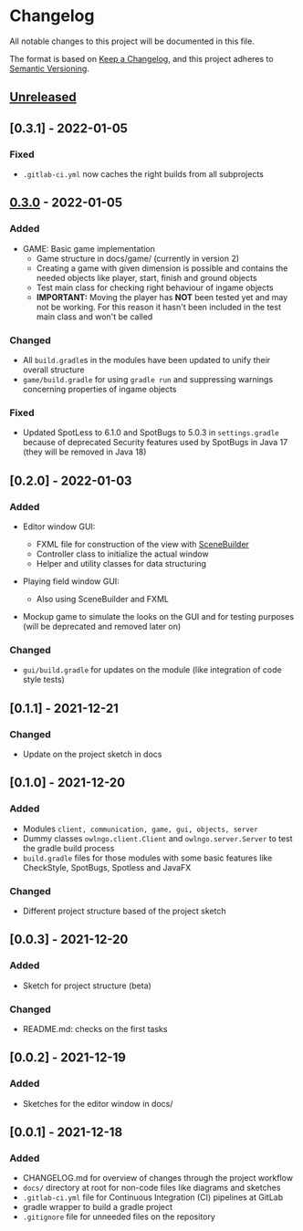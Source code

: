 # Changelog

All notable changes to this project will be documented in this file.

The format is based on [Keep a Changelog](https://keepachangelog.com/en/1.0.0/), and this project
adheres to [Semantic Versioning](https://semver.org/spec/v2.0.0.html).

## [Unreleased]

## [0.3.1] - 2022-01-05

### Fixed

- `.gitlab-ci.yml` now caches the right builds from all subprojects

## [0.3.0] - 2022-01-05

### Added

- GAME: Basic game implementation
    - Game structure in docs/game/ (currently in version 2)
    - Creating a game with given dimension is possible and contains the needed objects like player,
      start, finish and ground objects
    - Test main class for checking right behaviour of ingame objects
    - __IMPORTANT:__ Moving the player has __NOT__ been tested yet and may not be working. For this
      reason it hasn't been included in the test main class and won't be called

### Changed

- All `build.gradle`s in the modules have been updated to unify their overall structure
- `game/build.gradle` for using `gradle run` and suppressing warnings concerning properties of
  ingame objects

### Fixed

- Updated SpotLess to 6.1.0 and SpotBugs to 5.0.3 in `settings.gradle` because of deprecated
  Security features used by SpotBugs in Java 17 (they will be removed in Java 18)

## [0.2.0] - 2022-01-03

### Added

- Editor window GUI:
    - FXML file for construction of the view
      with [SceneBuilder](https://gluonhq.com/products/scene-builder/)
    - Controller class to initialize the actual window
    - Helper and utility classes for data structuring


- Playing field window GUI:
    - Also using SceneBuilder and FXML


- Mockup game to simulate the looks on the GUI and for testing purposes (will be deprecated and
  removed later on)

### Changed

- `gui/build.gradle` for updates on the module (like integration of code style tests)

## [0.1.1] - 2021-12-21

### Changed

- Update on the project sketch in docs

## [0.1.0] - 2021-12-20

### Added

- Modules `client, communication, game, gui, objects, server`
- Dummy classes `owlngo.client.Client` and `owlngo.server.Server` to test the gradle build process
- `build.gradle` files for those modules with some basic features like CheckStyle, SpotBugs,
  Spotless and JavaFX

### Changed

- Different project structure based of the project sketch

## [0.0.3] - 2021-12-20

### Added

- Sketch for project structure (beta)

### Changed

- README.md: checks on the first tasks

## [0.0.2] - 2021-12-19

### Added

- Sketches for the editor window in docs/

## [0.0.1] - 2021-12-18

### Added

- CHANGELOG.md for overview of changes through the project workflow
- `docs/` directory at root for non-code files like diagrams and sketches
- `.gitlab-ci.yml` file for Continuous Integration (CI) pipelines at GitLab
- gradle wrapper to build a gradle project
- `.gitignore` file for unneeded files on the repository

[Unreleased]: https://gitlab2.cip.ifi.lmu.de/sosy-lab/peegs-ws-21/level-editor-team-1/-/compare/v0.3.0...main?from_project_id=3507
[0.3.0]: https://gitlab2.cip.ifi.lmu.de/sosy-lab/peegs-ws-21/level-editor-team-1/-/releases/v0.3.0
